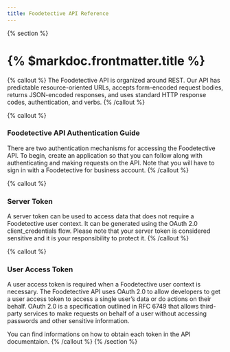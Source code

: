 ```yaml
---
title: Foodetective API Reference
---
```

{% section %}
# {% $markdoc.frontmatter.title %}

{% callout %}
The Foodetective API is organized around REST. Our API has predictable resource-oriented URLs, accepts form-encoded request bodies, returns JSON-encoded responses, and uses standard HTTP response codes, authentication, and verbs.
{% /callout %}

{% callout %}
### Foodetective API Authentication Guide
There are two authentication mechanisms for accessing the Foodetective API. To begin, create an application so that you can follow along with authenticating and making requests on the API. Note that you will have to sign in with a Foodetective for business account.
{% /callout %}

{% callout %}
### Server Token
A server token can be used to access data that does not require a Foodetective user context. It can be generated using the OAuth 2.0 client_credentials flow. Please note that your server token is considered sensitive and it is your responsibility to protect it.
{% /callout %}

{% callout %}
### User Access Token
A user access token is required when a Foodetective user context is necessary. The Foodetective API uses OAuth 2.0 to allow developers to get a user access token to access a single user’s data or do actions on their behalf. OAuth 2.0 is a specification outlined in RFC 6749 that allows third-party services to make requests on behalf of a user without accessing passwords and other sensitive information.

You can find informations on how to obtain each token in the API documentaion.
{% /callout %}
{% /section %}
